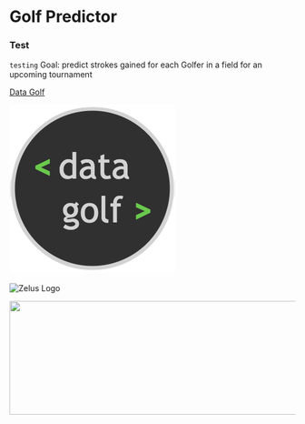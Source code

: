 # Golf Predictor
### Test
`testing`
Goal: predict strokes gained for each Golfer in a field for an upcoming tournament



[Data Golf](https://datagolf.com/)

![!](/images/dg_logo.png "data golf logo")

<img src="https://external-preview.redd.it/YWj7PU_2usi-Ba36ut16i-1nTAj9EUnu-tEE5O4sJko.jpg?auto=webp&s=f3b958babf86836b95e34f97ec1842de91760a13" title="Zelus Logo" align='center' width="50"/>

<p align="center">
  <img width="600" height="200" src="https://www.python.org/python-.png">
</p>
